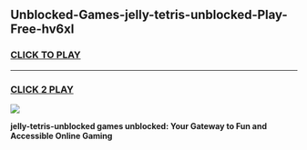 
## Unblocked-Games-jelly-tetris-unblocked-Play-Free-hv6xl
<h3>
<a href="https://premium76.site?title=jelly-tetris-unblocked&ref=19M">CLICK TO PLAY</a></h3>
<hr>

<h3>
<a href="https://premium76.site?title=jelly-tetris-unblocked&ref=19M">CLICK 2 PLAY</a>
  
</h3>

<a href="https://premium76.site?title=jelly-tetris-unblocked&ref=19M"><img src="https://clearcache.store/games.png"></a>


**jelly-tetris-unblocked games unblocked: Your Gateway to Fun and Accessible Online Gaming**
